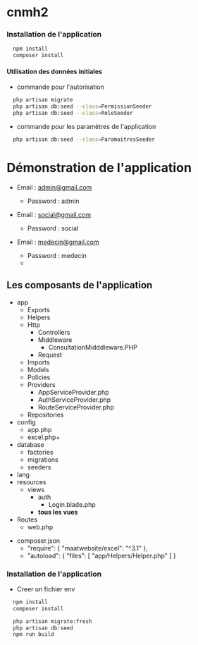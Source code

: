 <!-- TODO : Changer le nom du projet -->
# cnmh2 

<!-- TODO : Introduction -->

### Installation de l'application

```bash
  npm install
  composer install
```

<!-- TODO : Ajoutez des instruction d'installation de fichier d'environnement -->

<!-- TODO : migrate:fresh -> This database does not exist -->
#### Utilisation des données initiales
- commande pour l'autorisation
```bash
  php artisan migrate
  php artisan db:seed --class=PermissionSeeder  
  php artisan db:seed --class=RoleSeeder  
```
- commande pour les paramètres de l'application

```bash
  php artisan db:seed --class=ParamaitresSeeder
```

# Démonstration de l'application 

- Email : admin@gmail.com
  - Password : admin
  
- Email : social@gmail.com
  - Password : social

- Email : medecin@gmail.com
  - Password : medecin
  - 
## Les composants de l'application

<!-- Introduction -->

- app
  - Exports
  - Helpers
  - Http
    - Controllers
    - Middleware
      - ConsultationMidddleware.PHP
    - Request
  - Imports
  - Models
  - Policies
  - Providers
    - AppServiceProvider.php
    - AuthServiceProvider.php
    - RouteServiceProvider.php
  - Repositories
- config
  - app.php
  - excel.php+
- database
  - factories
  - migrations
  - seeders
- lang 
- resources
  - views
    - auth
      - Login.blade.php
    - **tous les vues**
- Routes
  - web.php

<!-- TODO : Vérifiez que maatwebsite/excel est installé dans lab-laraver-starter -->
- composer.json
  -  "require": {
        "maatwebsite/excel": "^3.1"
    },
  -  "autoload": {
        "files": [
            "app/Helpers/Helper.php"
        ]
    }


### Installation de l'application

- Creer un fichier env
  
```bash
  npm install
  composer install
```

<!-- TODO : Ajoutez des instruction d'installation de fichier d'environnement -->

<!-- TODO : migrate:fresh -> This database does not exist -->
```bash
  php artisan migrate:fresh
  php artisan db:seed
  npm run build
```

